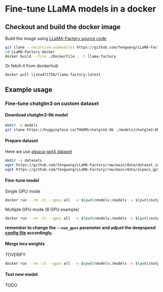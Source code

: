 # Fine-tune LLaMA models in a docker

## Checkout and build the docker image

Build the image using [LLaMA-Factory source code](https://github.com/hiyouga/LLaMA-Factory)

```bash
git clone --recursive-submodules https://github.com/fengwang/LLaMA-Factory-docker.git
cd LLaMA-Factory-docker
docker build --file ./Dockerfile . -t llama-factory
```

Or fetch it from dockerhub

```bash
docker pull ljxha471758/llama-factory:latest
```

## Example usage

### Fine-tune chatglm3 on custom dataset

#### Download chatglm3-6b model

```bash
mkdir -p models
git clone https://huggingface.co/THUDM/chatglm3-6b ./models/chatglm3-6b
```

#### Prepare dataset

Here we use [alpaca-gpt4 dataset](https://huggingface.co/datasets/vicgalle/alpaca-gpt4)

```bash
mkdir -p datasets
wget https://github.com/fengwang/LLaMA-Factory/raw/main/data/dataset_info.json -O datasets/dataset_info.json
wget https://github.com/fengwang/LLaMA-Factory/raw/main/data/alpaca_gpt4_data_en.json -O datasets/alpaca_gpt4_data_en.json
```


#### Fine-tune model

Single GPU mode
```bash
docker run --rm -it --gpus all  -v $(pwd)/models:/models -v $(pwd)/output:/output -v $(pwd)/datasets:/data llama-factory  python3.10 /app/src/train_bash.py  --stage sft   --do_train --model_name_or_path /models/chatglm3-6b --dataset alpaca_gpt4_en --dataset_dir /data   --template chatglm3   --finetuning_type lora  --lora_target query_key_value  --output_dir /output --overwrite_cache  --per_device_train_batch_size 4 --gradient_accumulation_steps 4  --lr_scheduler_type cosine --logging_steps 10   --save_steps 1000  --learning_rate 5e-5  --num_train_epochs 3.0 --plot_loss  --fp16
```

Multiple GPU mode (8 GPU example)
```bash
docker run --rm -it --gpus all  -v $(pwd)/models:/models -v $(pwd)/output-chatglm3-6b:/output -v $(pwd)/dataset:/data -v $(pwd)/example:/config llama-factory deepspeed --num_gpus 8 --master_port=9901  /app/src/train_bash.py  --deepspeed '/config/ds_config.json'  --stage sft   --do_train --model_name_or_path /models/chatglm3-6b --dataset alpaca_gpt4_en --dataset_dir /data   --template chatglm3   --finetuning_type lora   --lora_target query_key_value  --output_dir /output --overwrite_cache  --per_device_train_batch_size 8 --gradient_accumulation_steps 1  --lr_scheduler_type cosine --logging_steps 10   --save_steps 100  --learning_rate 5e-5  --num_train_epochs 3.0 --plot_loss  --fp16   --warmup_steps 0  --lora_rank 64  --lora_dropout 0.1  --lora_target all
```
**remember to change the `--num_gpus` parameter and adjust the deepspeed [config file](./examples/ds_config.json) accordingly.**



#### Merge lora weights

TOVERIFY
```bash
docker run --rm -it --gpus all  -v $(pwd)/models:/models -v $(pwd)/output:/output -v $(pwd)/merged_model:/new_model -v $(pwd)/datasets:/data llama-factory  python3.10 /app/src/export_model.py  --model_name_or_path /models/chatglm3-6b --adapter_name_or_path /output --template chatglm3 --finetuning_type lora --export_dir /new_model --export_size 2  --export_legacy_format False
```


#### Test new model
TODO
```bash
```


